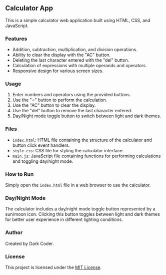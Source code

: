 ## Calculator App

This is a simple calculator web application built using HTML, CSS, and JavaScript.

### Features

- Addition, subtraction, multiplication, and division operations.
- Ability to clear the display with the "AC" button.
- Deleting the last character entered with the "del" button.
- Calculation of expressions with multiple operands and operators.
- Responsive design for various screen sizes.

### Usage

1. Enter numbers and operators using the provided buttons.
2. Use the "=" button to perform the calculation.
3. Use the "AC" button to clear the display.
4. Use the "del" button to remove the last character entered.
5. Day/Night mode toggle button to switch between light and dark themes.

### Files

- `index.html`: HTML file containing the structure of the calculator and button click event handlers.
- `style.css`: CSS file for styling the calculator interface.
- `main.js`: JavaScript file containing functions for performing calculations and toggling day/night mode.

### How to Run

Simply open the `index.html` file in a web browser to use the calculator.

### Day/Night Mode

The calculator includes a day/night mode toggle button represented by a sun/moon icon. Clicking this button toggles between light and dark themes for better user experience in different lighting conditions.


### Author

Created by Dark Coder.

### License

This project is licensed under the [MIT License](https://opensource.org/licenses/MIT).